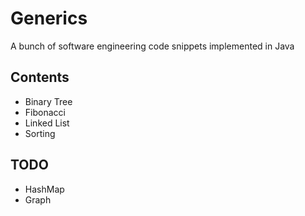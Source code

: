 # Generics

A bunch of software engineering code snippets implemented in Java

## Contents

* Binary Tree
* Fibonacci
* Linked List
* Sorting

## TODO

* HashMap
* Graph